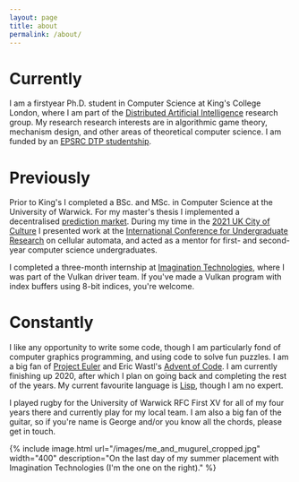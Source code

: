 ```yaml
---
layout: page
title: about
permalink: /about/
---
```


# Currently

I am a firstyear Ph.D. student in Computer Science at King's College London,
where I am part of the [Distributed Artificial Intelligence][DAI] research
group. My research research interests are in algorithmic game theory, mechanism
design, and other areas of theoretical computer science. I am funded by an
[EPSRC DTP studentship][epsrc-dtp].

# Previously

Prior to King's I completed a BSc. and MSc. in Computer Science at the
University of Warwick. For my master's thesis I implemented a decentralised
[prediction market][prediction-markets]. During my time in the [2021 UK City of
Culture][coventry] I presented work at the [International Conference for
Undergraduate Research][ICUR] on cellular automata, and acted as a mentor for
first- and second-year computer science undergraduates.

I completed a three-month internship at [Imagination Technologies][imgtec],
where I was part of the Vulkan driver team. If you've made a Vulkan program
with index buffers using 8-bit indices, you're welcome.

# Constantly

I like any opportunity to write some code, though I am particularly fond of
computer graphics programming, and using code to solve fun puzzles. I am a big
fan of [Project Euler][project-euler] and Eric Wastl's [Advent of
Code][advent-of-code]. I am currently finishing up 2020, after which I plan on
going back and completing the rest of the years. My current favourite language
is [Lisp][common-lisp], though I am no expert.

I played rugby for the University of Warwick RFC First XV for all of my four
years there and currently play for my local team. I am also a big fan of the
guitar, so if you're name is George and/or you know all the chords, please get
in touch.

{% 
	include image.html
	url="/images/me_and_mugurel_cropped.jpg"
	width="400"
	description="On the last day of my summer placement with Imagination
	Technologies (I'm the one on the right)."
%}

[DAI]: https://www.kcl.ac.uk/research/dai
[epsrc-dtp]: https://epsrc.ukri.org/skills/students/dta/
[prediction-markets]: https://en.wikipedia.org/wiki/Prediction_market
[coventry]: https://coventry2021.co.uk/
[ICUR]: https://www.icurportal.com/
[imgtec]: https://www.imaginationtech.com/
[project-euler]: https://projecteuler.net/
[advent-of-code]: https://adventofcode.com/
[common-lisp]: https://common-lisp.net/
